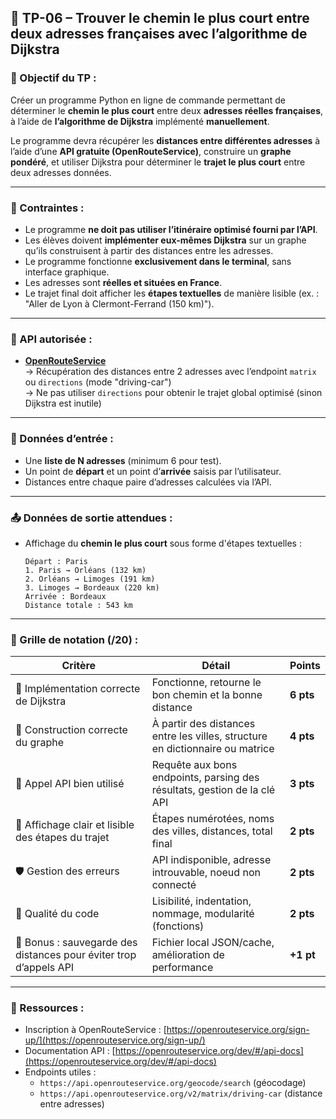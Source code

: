 ## 🧪 TP-06 – Trouver le chemin le plus court entre deux adresses françaises avec l’algorithme de Dijkstra

### 🎯 Objectif du TP :
Créer un programme Python en ligne de commande permettant de déterminer le **chemin le plus court** entre deux **adresses réelles françaises**, à l’aide de **l’algorithme de Dijkstra** implémenté **manuellement**.

Le programme devra récupérer les **distances entre différentes adresses** à l’aide d’une **API gratuite (OpenRouteService)**, construire un **graphe pondéré**, et utiliser Dijkstra pour déterminer le **trajet le plus court** entre deux adresses données.

---

### 📌 Contraintes :
- Le programme **ne doit pas utiliser l’itinéraire optimisé fourni par l’API**.
- Les élèves doivent **implémenter eux-mêmes Dijkstra** sur un graphe qu’ils construisent à partir des distances entre les adresses.
- Le programme fonctionne **exclusivement dans le terminal**, sans interface graphique.
- Les adresses sont **réelles et situées en France**.
- Le trajet final doit afficher les **étapes textuelles** de manière lisible (ex. : "Aller de Lyon à Clermont-Ferrand (150 km)").

---

### 🔧 API autorisée :
- **[OpenRouteService](https://openrouteservice.org/)**  
  → Récupération des distances entre 2 adresses avec l’endpoint `matrix` ou `directions` (mode "driving-car")  
  → Ne pas utiliser `directions` pour obtenir le trajet global optimisé (sinon Dijkstra est inutile)

---

### 💼 Données d’entrée :
- Une **liste de N adresses** (minimum 6 pour test).
- Un point de **départ** et un point d’**arrivée** saisis par l’utilisateur.
- Distances entre chaque paire d’adresses calculées via l’API.

---

### 📤 Données de sortie attendues :
- Affichage du **chemin le plus court** sous forme d'étapes textuelles :
  ```
  Départ : Paris
  1. Paris → Orléans (132 km)
  2. Orléans → Limoges (191 km)
  3. Limoges → Bordeaux (220 km)
  Arrivée : Bordeaux
  Distance totale : 543 km
  ```

---

### 📝 Grille de notation (/20) :

| Critère | Détail | Points |
|--------|--------|--------|
| 🧠 Implémentation correcte de Dijkstra | Fonctionne, retourne le bon chemin et la bonne distance | **6 pts** |
| 🧩 Construction correcte du graphe | À partir des distances entre les villes, structure en dictionnaire ou matrice | **4 pts** |
| 🔌 Appel API bien utilisé | Requête aux bons endpoints, parsing des résultats, gestion de la clé API | **3 pts** |
| 🧾 Affichage clair et lisible des étapes du trajet | Étapes numérotées, noms des villes, distances, total final | **2 pts** |
| 🛡️ Gestion des erreurs | API indisponible, adresse introuvable, noeud non connecté | **2 pts** |
| 🧼 Qualité du code | Lisibilité, indentation, nommage, modularité (fonctions) | **2 pts** |
| 🎁 Bonus : sauvegarde des distances pour éviter trop d’appels API | Fichier local JSON/cache, amélioration de performance | **+1 pt** |

---

### 🔐 Ressources :
- Inscription à OpenRouteService : [https://openrouteservice.org/sign-up/](https://openrouteservice.org/sign-up/)
- Documentation API : [https://openrouteservice.org/dev/#/api-docs](https://openrouteservice.org/dev/#/api-docs)
- Endpoints utiles :
  - `https://api.openrouteservice.org/geocode/search` (géocodage)
  - `https://api.openrouteservice.org/v2/matrix/driving-car` (distance entre adresses)
